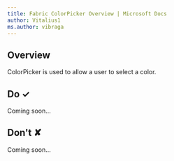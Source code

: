 ```yaml
---
title: Fabric ColorPicker Overview | Microsoft Docs
author: Vitalius1
ms.author: vibraga
---
```


## Overview
ColorPicker is used to allow a user to select a color.



## Do &#10003;
Coming soon...

## Don't &#10008;
Coming soon...
